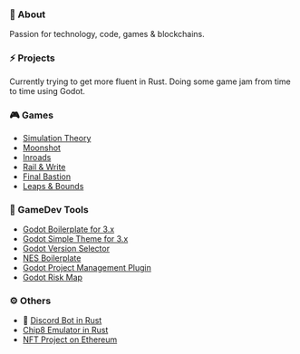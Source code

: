 ### 👋 About
Passion for technology, code, games & blockchains.

### ⚡ Projects
Currently trying to get more fluent in Rust. Doing some game jam from time to time using Godot.

### 🎮 Games
* [Simulation Theory](https://github.com/NimbleBeasts/NbGameOff2021)
* [Moonshot](https://github.com/NimbleBeasts/NbMoonshot)
* [Inroads](https://github.com/NimbleBeasts/BrackeysGameJam2021.1)
* [Rail & Write](https://github.com/NimbleBeasts/GodotWildJam17)
* [Final Bastion](https://github.com/themangomago/FinalBastion-OpenJam2019)
* [Leaps & Bounds](https://github.com/themangomago/GameOff2019)


### 🔨 GameDev Tools
* [Godot Boilerplate for 3.x](https://github.com/NimbleBeasts/NbGodotBoilerplate)
* [Godot Simple Theme for 3.x](https://github.com/themangomago/godot-simpleTheme)
* [Godot Version Selector](https://github.com/themangomago/godot-version-selector)
* [NES Boilerplate](https://github.com/themangomago/nes-boilerplate)
* [Godot Project Management Plugin](https://github.com/NimbleBeasts/NbGodotProjectManagement)
* [Godot Risk Map](https://github.com/NimbleBeasts/NbGodotRiskMap.git)

### ⚙️ Others
* 🤖 [Discord Bot in Rust](https://github.com/themangomago/mango-bot-rust)
* [Chip8 Emulator in Rust](https://github.com/themangomago/chip8-rust)
* [NFT Project on Ethereum](https://github.com/leavingendora/tweetamon-nft)

<!--
**themangomago/themangomago** is a ✨ _special_ ✨ repository because its `README.md` (this file) appears on your GitHub profile.

Here are some ideas to get you started:

- 🔭 I’m currently working on ...
- 🌱 I’m currently learning ...
- 👯 I’m looking to collaborate on ...
- 🤔 I’m looking for help with ...
- 💬 Ask me about ...
- 📫 How to reach me: ...
- 😄 Pronouns: ...
- ⚡ Fun fact: ...
-->
